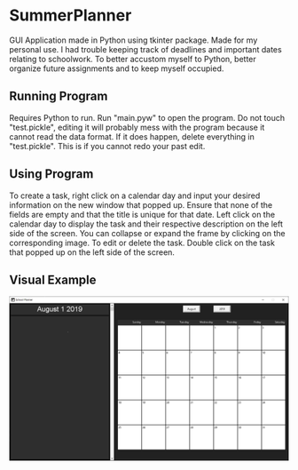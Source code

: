 # SummerPlanner
GUI Application made in Python using tkinter package.
Made for my personal use. I had trouble keeping track of deadlines and important dates relating to schoolwork. To better accustom myself to Python, better organize future assignments and to keep myself occupied.

## Running Program
Requires Python to run. Run "main.pyw" to open the program. Do not touch "test.pickle", editing it will probably mess with the program because it cannot read the data format. If it does happen, delete everything in "test.pickle". This is if you cannot redo your past edit.

## Using Program
To create a task, right click on a calendar day and input your desired information on the new window that popped up. Ensure that none of the fields are empty and that the title is unique for that date. 
Left click on the calendar day to display the task and their respective description on the left side of the screen. You can collapse or expand the frame by clicking on the corresponding image. 
To edit or delete the task. Double click on the task that popped up on the left side of the screen.

## Visual Example
![calendar](resources/capture.PNG)
